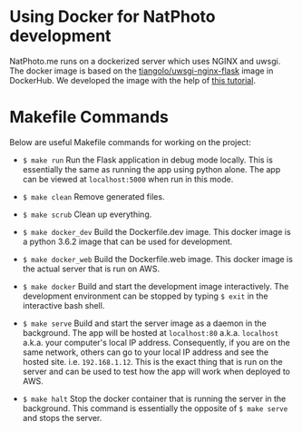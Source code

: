 # Using Docker for NatPhoto development

NatPhoto.me runs on a dockerized server which uses NGINX and uwsgi. The docker
image is based on the [tiangolo/uwsgi-nginx-flask][tiangolo] image in
DockerHub. We developed the image with the help of [this tutorial][tutorial].

# Makefile Commands

Below are useful Makefile commands for working on the project:

- `$ make run` Run the Flask application in debug mode locally. This is
  essentially the same as running the app using python alone. The app can be
  viewed at `localhost:5000` when run in this mode.

- `$ make clean` Remove generated files.

- `$ make scrub` Clean up everything.

- `$ make docker_dev` Build the Dockerfile.dev image. This docker image is a
  python 3.6.2 image that can be used for development.

- `$ make docker_web` Build the Dockerfile.web image. This docker image is the
  actual server that is run on AWS. 
  
- `$ make docker` Build and start the development image interactively. The
  development environment can be stopped by typing `$ exit` in the interactive
  bash shell.

- `$ make serve` Build and start the server image as a daemon in the
  background. The app will be hosted at `localhost:80` a.k.a.  `localhost`
  a.k.a. your computer's local IP address. Consequently, if you are on the same
  network, others can go to your local IP address and see the hosted site. i.e.
  `192.168.1.12`. This is the exact thing that is run on the server and can
  be used to test how the app will work when deployed to AWS.
  
- `$ make halt` Stop the docker container that is running the server in the
  background. This command is essentially the opposite of `$ make serve` and
  stops the server.

[tiangolo]: https://hub.docker.com/r/tiangolo/uwsgi-nginx-flask/
[tutorial]: https://ianlondon.github.io/blog/deploy-flask-docker-nginx/
